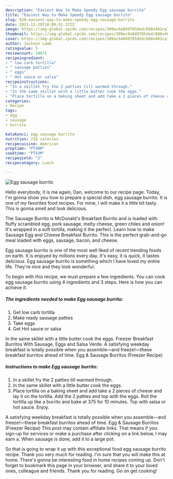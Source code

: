 ```yaml
---
description: "Easiest Way to Make Speedy Egg sausage burrito"
title: "Easiest Way to Make Speedy Egg sausage burrito"
slug: 920-easiest-way-to-make-speedy-egg-sausage-burrito
date: 2021-12-29T16:09:51.372Z
image: https://img-global.cpcdn.com/recipes/309ac9a049785ded/680x482cq70/egg-sausage-burrito-recipe-main-photo.jpg
thumbnail: https://img-global.cpcdn.com/recipes/309ac9a049785ded/680x482cq70/egg-sausage-burrito-recipe-main-photo.jpg
cover: https://img-global.cpcdn.com/recipes/309ac9a049785ded/680x482cq70/egg-sausage-burrito-recipe-main-photo.jpg
author: Jackson Lamb
ratingvalue: 5
reviewcount: 24671
recipeingredient:
- " low carb tortilla"
- " sausage patties"
- " eggs"
- " Hot sauce or salsa"
recipeinstructions:
- "In a skillet fry the 2 patties till warmed through."
- "In the same skillet with a little butter cook the eggs."
- "Place tortilla on a baking sheet and add take a 2 pieces of cheese and lay it on the tortilla. Add the 2 patties and top with the eggs. Roll the tortilla up like a burrito and bake at 375 for 10 minutes. Top with salsa or hot sauce. Enjoy."
categories:
- Recipe
tags:
- egg
- sausage
- burrito

katakunci: egg sausage burrito 
nutrition: 216 calories
recipecuisine: American
preptime: "PT40M"
cooktime: "PT43M"
recipeyield: "2"
recipecategory: Lunch

---
```



![Egg sausage burrito](https://img-global.cpcdn.com/recipes/309ac9a049785ded/680x482cq70/egg-sausage-burrito-recipe-main-photo.jpg)

Hello everybody, it is me again, Dan, welcome to our recipe page. Today, I'm gonna show you how to prepare a special dish, egg sausage burrito. It is one of my favorites food recipes. For mine, I will make it a little bit tasty. This is gonna smell and look delicious.

The Sausage Burrito is McDonald&#39;s Breakfast Burrito and is loaded with fluffy scrambled egg, pork sausage, melty cheese, green chiles and onion! It&#39;s wrapped in a soft tortilla, making it the perfect. Learn how to make Sausage Egg and Cheese Breakfast Burrito. This is the perfect grab-and-go meal loaded with eggs, sausage, bacon, and cheese.

Egg sausage burrito is one of the most well liked of recent trending foods on earth. It is enjoyed by millions every day. It's easy, it is quick, it tastes delicious. Egg sausage burrito is something which I have loved my entire life. They're nice and they look wonderful.


To begin with this recipe, we must prepare a few ingredients. You can cook egg sausage burrito using 4 ingredients and 3 steps. Here is how you can achieve it.

<!--inarticleads1-->

##### The ingredients needed to make Egg sausage burrito:

1. Get  low carb tortilla
1. Make ready  sausage patties
1. Take  eggs
1. Get  Hot sauce or salsa


In the same skillet with a little butter cook the eggs. Freezer Breakfast Burritos With Sausage, Eggs and Salsa Verde. A satisfying weekday breakfast is totally possible when you assemble—and freeze!—these breakfast burritos ahead of time. Egg &amp; Sausage Burritos (Freezer Recipe) 

<!--inarticleads2-->

##### Instructions to make Egg sausage burrito:

1. In a skillet fry the 2 patties till warmed through.
1. In the same skillet with a little butter cook the eggs.
1. Place tortilla on a baking sheet and add take a 2 pieces of cheese and lay it on the tortilla. Add the 2 patties and top with the eggs. Roll the tortilla up like a burrito and bake at 375 for 10 minutes. Top with salsa or hot sauce. Enjoy.


A satisfying weekday breakfast is totally possible when you assemble—and freeze!—these breakfast burritos ahead of time. Egg &amp; Sausage Burritos (Freezer Recipe) This post may contain affiliate links. That means if you sign-up for services or make a purchase after clicking on a link below, I may earn a. When sausage is done, add it to a large pot. 

So that is going to wrap it up with this exceptional food egg sausage burrito recipe. Thank you very much for reading. I'm sure that you will make this at home. There's gonna be interesting food in home recipes coming up. Don't forget to bookmark this page in your browser, and share it to your loved ones, colleague and friends. Thank you for reading. Go on get cooking!
